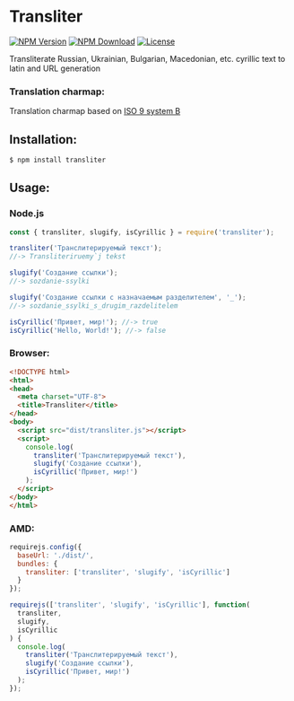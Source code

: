 # Transliter

[![NPM Version](https://img.shields.io/npm/v/transliter.svg)](https://www.npmjs.com/package/transliter)
[![NPM Download](https://img.shields.io/npm/dm/transliter.svg)](https://www.npmjs.com/package/transliter)
[![License](https://img.shields.io/npm/l/transliter.svg)](https://github.com/vladzadvorny/transliter/blob/master/LICENSE)

Transliterate Russian, Ukrainian, Bulgarian, Macedonian, etc. cyrillic text to
latin and URL generation

### Translation charmap:

Translation charmap based on
[ISO 9 system B](https://en.wikipedia.org/wiki/ISO_9)

## Installation:

```sh
$ npm install transliter
```

## Usage:

### Node.js

```javascript
const { transliter, slugify, isCyrillic } = require('transliter');

transliter('Транслитерируемый текст');
//-> Transliteriruemy`j tekst

slugify('Создание ссылки');
//-> sozdanie-ssylki

slugify('Создание ссылки с назначаемым разделителем', '_');
//-> sozdanie_ssylki_s_drugim_razdelitelem

isCyrillic('Привет, мир!'); //-> true
isCyrillic('Hello, World!'); //-> false
```

### Browser:

```html
<!DOCTYPE html>
<html>
<head>
  <meta charset="UTF-8">
  <title>Transliter</title>
</head>
<body>
  <script src="dist/transliter.js"></script>
  <script>
    console.log(
      transliter('Транслитерируемый текст'),
      slugify('Создание ссылки'),
      isCyrillic('Привет, мир!')
    );
  </script>
</body>
</html>
```

### AMD:

```javascript
requirejs.config({
  baseUrl: './dist/',
  bundles: {
    transliter: ['transliter', 'slugify', 'isCyrillic']
  }
});

requirejs(['transliter', 'slugify', 'isCyrillic'], function(
  transliter,
  slugify,
  isCyrillic
) {
  console.log(
    transliter('Транслитерируемый текст'),
    slugify('Создание ссылки'),
    isCyrillic('Привет, мир!')
  );
});
```
